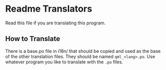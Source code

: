 # Readme Translators
Read this file if you are translating this program.

## How to Translate
There is a base.po file in i18n/ that should be copied and used as the base of the other translation files. They should be named `qml_<lang>.po`.
Use whatever program you like to translate with the `.po` files.

